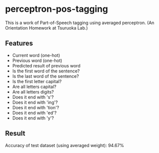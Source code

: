 # perceptron-pos-tagging

This is a work of Part-of-Speech tagging using averaged perceptron. (An Orientation Homework at Tsuruoka Lab.)


##  Features
- Current word (one-hot)
- Previous word (one-hot)
- Predicted result of previous word
- Is the first word of the sentence?
- Is the last word of the sentence?
- Is the first letter capital?
- Are all letters capital?
- Are all letters digits?
- Does it end with 's'?
- Does it end with 'ing'?
- Does it end with 'tion'?
- Does it end with 'ed'?
- Does it end with 'y'?

## Result
Accuracy of test dataset (using averaged weight): 94.67%
